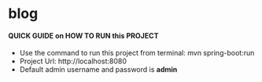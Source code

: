 # blog

#### QUICK GUIDE on HOW TO RUN this PROJECT

- Use the command to run this project from terminal: mvn spring-boot:run
- Project Url: http://localhost:8080
- Default admin username and password is **admin**